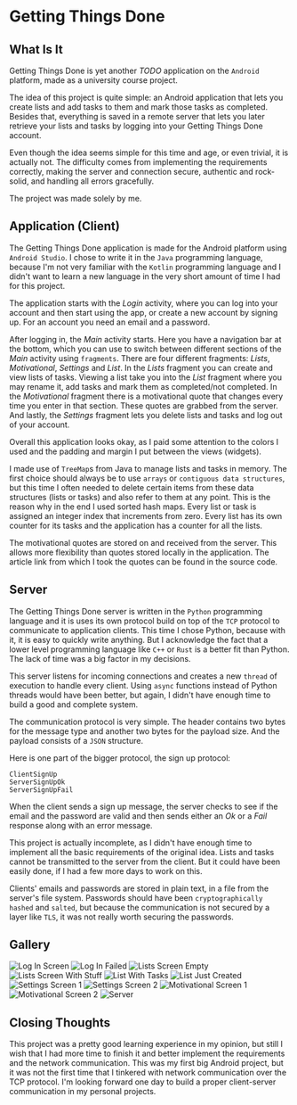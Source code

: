 # Getting Things Done

## What Is It

Getting Things Done is yet another *TODO* application on the `Android` platform, made as a university course project.

The idea of this project is quite simple: an Android application that lets you create lists and add tasks to them
and mark those tasks as completed. Besides that, everything is saved in a remote server that lets you later
retrieve your lists and tasks by logging into your Getting Things Done account.

Even though the idea seems simple for this time and age, or even trivial, it is actually not. The difficulty comes
from implementing the requirements correctly, making the server and connection secure, authentic and rock-solid,
and handling all errors gracefully.

The project was made solely by me.

## Application (Client)

The Getting Things Done application is made for the Android platform using `Android Studio`. I chose to write
it in the `Java` programming language, because I'm not very familiar with the `Kotlin` programming language and
I didn't want to learn a new language in the very short amount of time I had for this project.

The application starts with the *Login* activity, where you can log into your account and then start using the
app, or create a new account by signing up. For an account you need an email and a password.

After logging in, the *Main* activity starts. Here you have a navigation bar at the bottom, which you can use to
switch between different sections of the *Main* activity using `fragments`. There are four different fragments:
*Lists*, *Motivational*, *Settings* and *List*. In the *Lists* fragment you can create and view lists of tasks.
Viewing a list take you into the *List* fragment where you may rename it, add tasks and mark them as completed/not
completed. In the *Motivational* fragment there is a motivational quote that changes every time you enter in that
section. These quotes are grabbed from the server. And lastly, the *Settings* fragment lets you delete lists and
tasks and log out of your account.

Overall this application looks okay, as I paid some attention to the colors I used and the padding and margin I
put between the views (widgets).

I made use of `TreeMap`s from Java to manage lists and tasks in memory. The first choice should always be to
use `arrays` or `contiguous data structures`, but this time I often needed to delete certain items from these
data structures (lists or tasks) and also refer to them at any point. This is the reason why in the end I used
sorted hash maps. Every list or task is assigned an integer index that increments from zero. Every list has its
own counter for its tasks and the application has a counter for all the lists.

The motivational quotes are stored on and received from the server. This allows more flexibility than quotes
stored locally in the application. The article link from which I took the quotes can be found in the source code.

## Server

The Getting Things Done server is written in the `Python` programming language and it is uses its own protocol
build on top of the `TCP` protocol to communicate to application clients. This time I chose Python, because
with it, it is easy to quickly write anything. But I acknowledge the fact that a lower level programming language
like `C++` or `Rust` is a better fit than Python. The lack of time was a big factor in my decisions.

This server listens for incoming connections and creates a new `thread` of execution to handle every client.
Using `async` functions instead of Python threads would have been better, but again, I didn't have enough time
to build a good and complete system.

The communication protocol is very simple. The header contains two bytes for the message type and another two
bytes for the payload size. And the payload consists of a `JSON` structure.

Here is one part of the bigger protocol, the sign up protocol:

    ClientSignUp
    ServerSignUpOk
    ServerSignUpFail

When the client sends a sign up message, the server checks to see if the email and the password are valid and
then sends either an *Ok* or a *Fail* response along with an error message.

This project is actually incomplete, as I didn't have enough time to implement all the basic requirements
of the original idea. Lists and tasks cannot be transmitted to the server from the client. But it could have
been easily done, if I had a few more days to work on this.

Clients' emails and passwords are stored in plain text, in a file from the server's file system. Passwords should
have been `cryptographically hashed` and `salted`, but because the communication is not secured by a layer like
`TLS`, it was not really worth securing the passwords.

## Gallery

![Log In Screen](/images/1.jpeg)
![Log In Failed](/images/2.jpeg)
![Lists Screen Empty](/images/3.jpeg)
![Lists Screen With Stuff](/images/4.jpeg)
![List With Tasks](/images/5.jpeg)
![List Just Created](/images/6.jpeg)
![Settings Screen 1](/images/7.jpeg)
![Settings Screen 2](/images/8.jpeg)
![Motivational Screen 1](/images/9.jpeg)
![Motivational Screen 2](/images/10.jpeg)
![Server](/images/11.png)

## Closing Thoughts

This project was a pretty good learning experience in my opinion, but still I wish that I had more time to
finish it and better implement the requirements and the network communication. This was my first big
Android project, but it was not the first time that I tinkered with network communication over the TCP
protocol. I'm looking forward one day to build a proper client-server communication in my personal projects.
